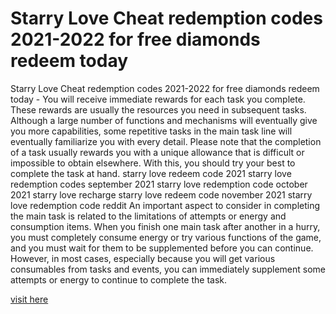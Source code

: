# Starry Love Cheat redemption codes 2021-2022 for free diamonds redeem today

Starry Love Cheat redemption codes 2021-2022 for free diamonds redeem today - You will receive immediate rewards for each task you complete. These rewards are usually the resources you need in subsequent tasks. Although a large number of functions and mechanisms will eventually give you more capabilities, some repetitive tasks in the main task line will eventually familiarize you with every detail. Please note that the completion of a task usually rewards you with a unique allowance that is difficult or impossible to obtain elsewhere. With this, you should try your best to complete the task at hand. starry love redeem code 2021 starry love redemption codes september 2021 starry love redemption code october 2021 starry love recharge starry love redeem code november 2021 starry love redemption code reddit An important aspect to consider in completing the main task is related to the limitations of attempts or energy and consumption items. When you finish one main task after another in a hurry, you must completely consume energy or try various functions of the game, and you must wait for them to be supplemented before you can continue. However, in most cases, especially because you will get various consumables from tasks and events, you can immediately supplement some attempts or energy to continue to complete the task.


<a href="https://watermod.icu/starry-love/">visit here</a>
